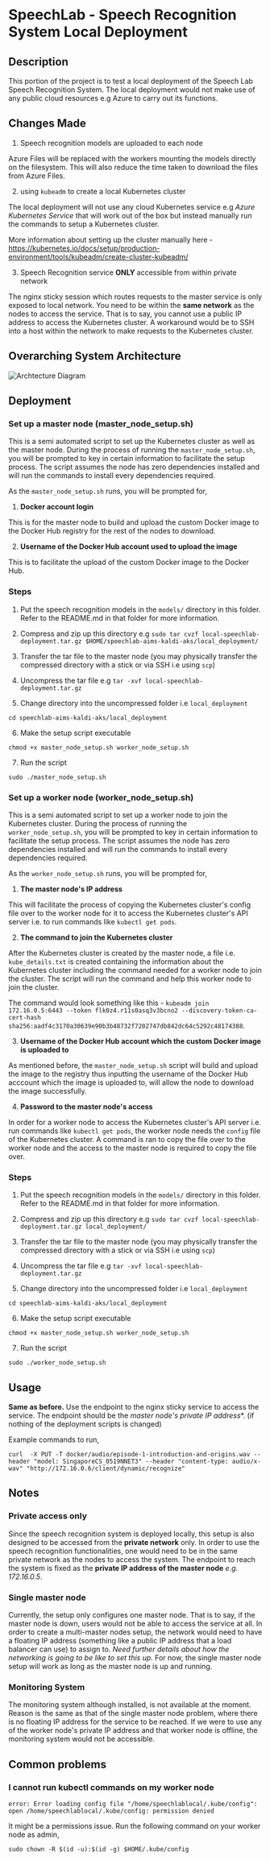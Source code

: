 # SpeechLab - Speech Recognition System Local Deployment

## Description

This portion of the project is to test a local deployment of the Speech Lab Speech Recognition System. The local deployment would not make use of any public cloud resources e.g Azure to carry out its functions. 

## Changes Made

1. Speech recognition models are uploaded to each node 

Azure Files will be replaced with the workers mounting the models directly on the filesystem. This will also reduce the time taken to download the files from Azure Files. 

2. using `kubeadm` to create a local Kubernetes cluster

The local deployment will not use any cloud Kubernetes service e.g *Azure Kubernetes Service* that will work out of the box but instead manually run the commands to setup a Kubernetes cluster.

More information about setting up the cluster manually here - https://kubernetes.io/docs/setup/production-environment/tools/kubeadm/create-cluster-kubeadm/ 

3. Speech Recognition service **ONLY** accessible from within private network

The nginx sticky session which routes requests to the master service is only exposed to local network. You need to be within the **same network** as the nodes to access the service. That is to say, you cannot use a public IP address to access the Kubernetes cluster. A workaround would be to SSH into a host within the network to make requests to the Kubernetes cluster.

## Overarching System Architecture

![Archtecture Diagram](./overarching_architecture.png)

## Deployment

### Set up a master node (master_node_setup.sh)

This is a semi automated script to set up the Kubernetes cluster as well as the master node. During the process of running the `master_node_setup.sh`, you will be prompted to key in certain information to facilitate the setup process. The script assumes the node has zero dependencies installed and will run the commands to install every dependencies required. 

As the `master_node_setup.sh` runs, you will be prompted for,

1. **Docker account login**

This is for the master node to build and upload the custom Docker image to the Docker Hub registry for the rest of the nodes to download.

2. **Username of the Docker Hub account used to upload the image**

This is to facilitate the upload of the custom Docker image to the Docker Hub.

### Steps

1. Put the speech recognition models in the `models/` directory in this folder. Refer to the README.md in that folder for more information.

2. Compress and zip up this directory e.g `sudo tar cvzf local-speechlab-deployment.tar.gz $HOME/speechlab-aims-kaldi-aks/local_deployment/`

3. Transfer the tar file to the master node (you may physically transfer the compressed directory with a stick or via SSH i.e using `scp`)

4. Uncompress the tar file e.g `tar -xvf local-speechlab-deployment.tar.gz`

5. Change directory into the uncompressed folder i.e `local_deployment`

`cd speechlab-aims-kaldi-aks/local_deployment`

6. Make the setup script executable

`chmod +x master_node_setup.sh worker_node_setup.sh`

7. Run the script

`sudo ./master_node_setup.sh`

### Set up a worker node (worker_node_setup.sh)

This is a semi automated script to set up a worker node to join the Kubernetes cluster. During the process of running the `worker_node_setup.sh`, you will be prompted to key in certain information to facilitate the setup process. The script assumes the node has zero dependencies installed and will run the commands to install every dependencies required. 

As the `worker_node_setup.sh` runs, you will be prompted for,

1. **The master node's IP address**

This will facilitate the process of copying the Kubernetes cluster's config file over to the worker node for it to access the Kubernetes cluster's API server i.e. to run commands like `kubectl get pods`.

2. **The command to join the Kubernetes cluster**

After the Kubernetes cluster is created by the master node, a file i.e. `kube_details.txt` is created containing the information about the Kubernetes cluster including the command needed for a worker node to join the cluster. The script will run the command and help this worker node to join the cluster. 

The command would look something like this - `kubeadm join 172.16.0.5:6443 --token flk0z4.r11s0asq3v3bcno2 --discovery-token-ca-cert-hash sha256:aadf4c3170a30639e90b3b48732f7202747db842dc64c5292c48174388`.

3. **Username of the Docker Hub account which the custom Docker image is uploaded to**

As mentioned before, the `master_node_setup.sh` script will build and upload the image to the registry thus inputting the username of the Docker Hub acccount which the image is uploaded to, will allow the node to download the image successfully.

4. **Password to the master node's access**

In order for a worker node to access the Kubernetes cluster's API server i.e. run commands like `kubectl get pods`, the worker node needs the `config` file of the Kubernetes cluster. A command is ran to copy the file over to the worker node and the access to the master node is required to copy the file over.

### Steps

1. Put the speech recognition models in the `models/` directory in this folder. Refer to the README.md in that folder for more information.

2. Compress and zip up this directory e.g `sudo tar cvzf local-speechlab-deployment.tar.gz local_deployment/`

3. Transfer the tar file to the master node (you may physically transfer the compressed directory with a stick or via SSH i.e using `scp`)

4. Uncompress the tar file e.g `tar -xvf local-speechlab-deployment.tar.gz`

5. Change directory into the uncompressed folder i.e `local_deployment`

`cd speechlab-aims-kaldi-aks/local_deployment`

6. Make the setup script executable

`chmod +x master_node_setup.sh worker_node_setup.sh`

7. Run the script

`sudo ./worker_node_setup.sh`

## Usage

**Same as before.** Use the endpoint to the nginx sticky service to access the service. The endpoint should be the *master node's private IP address**. (if nothing of the deployment scripts is changed)

Example commands to run,

`curl  -X PUT -T docker/audio/episode-1-introduction-and-origins.wav --header "model: SingaporeCS_0519NNET3" --header "content-type: audio/x-wav" "http://172.16.0.6/client/dynamic/recognize"`

## Notes

### Private access only

Since the speech recognition system is deployed locally, this setup is also designed to be accessed from the **private network** only. In order to use the speech recognition functionalities, one would need to be in the same private network as the nodes to access the system. The endpoint to reach the system is fixed as the **private IP address of the master node** *e.g. 172.16.0.5*.

### Single master node

Currently, the setup only configures one master node. That is to say, if the master node is down, users would not be able to access the service at all. In order to create a multi-master nodes setup, the network would need to have a floating IP address (something like a public IP address that a load balancer can use) to assign to. *Need further details about how the networking is going to be like to set this up.* For now, the single master node setup will work as long as the master node is up and running.

### Monitoring System

The monitoring system although installed, is not available at the moment. Reason is the same as that of the single master node problem, where there is no floating IP address for the service to be reached. If we were to use any of the worker node's private IP address and that worker node is offline, the monitoring system would not be accessible.

## Common problems

### I cannot run kubectl commands on my worker node

`error: Error loading config file "/home/speechlablocal/.kube/config": open /home/speechlablocal/.kube/config: permission denied`

It might be a permissions issue. Run the following command on your worker node as admin,

`sudo chown -R $(id -u):$(id -g) $HOME/.kube/config`